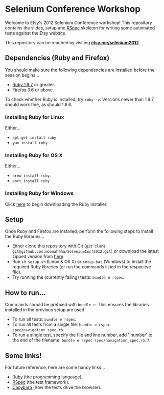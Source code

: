 # Selenium Conference Workshop

Welcome to Etsy's 2012 Selenium Conference workshop! This repository contains the slides, setup and
[RSpec](http://rspec.info/documentation/) skeleton for writing some automated tests against the Etsy website.

This repository can be reached by visiting **[etsy.me/selenium2012](http://etsy.me/selenium2012)**.

## Dependencies (Ruby and Firefox)

You should make sure the following dependencies are installed before the session begins...

* [Ruby 1.8.7](http://www.ruby-lang.org/en/downloads/) or greater.
* [Firefox](http://www.mozilla.org/en-US/firefox/new/) 3.6 or above.

To check whether Ruby is installed, try `ruby -v`. Versions newer than 1.8.7 should work fine, as should 1.8.6.

### Installing Ruby for Linux

Either...

* `apt-get install ruby`
* `yum install ruby`.

### Installing Ruby for OS X

Either...

* `brew install ruby`.
* `port install ruby`

### Installing Ruby for Windows

Click [here](http://rubyforge.org/frs/download.php/75851/rubyinstaller-1.8.7-p358.exe) to begin downloading the Ruby installer.

## Setup

Once Ruby and Firefox are installed, perform the following steps to install the Ruby libraries...

* Either clone this repository with [Git](http://git-scm.com/download) (`git clone git@github.com:moowahaha/SeleniumConf2012.git`)
  or download the latest zipped version from [here](https://github.com/moowahaha/SeleniumConf2012/zipball/master).
* Run `sh setup.sh` (Linux & OS X) or `setup.bat` (Windows) to install the required Ruby libraries (or run the commands listed in the respecitve file).
* Try running the (currently failing) tests: `bundle e rspec`.

## How to run...

Commands should be prefixed with `bundle e`. This ensures the libraries installed in the previous setup are used.

* To run all tests: `bundle e rspec`.
* To run all tests from a single file: `bundle e rspec spec/navigation_spec.rb`.
* To run a single test, specify the file and line number, add ':number' to the end of the filename: `bundle e rspec spec/navigation_spec.rb:7`.

## Some links!

For future reference, here are some handy links...

* [Ruby](http://www.rubyinside.com/media/poignant-guide.pdf) (the programming language).
* [RSpec](http://rspec.info/documentation/) (the test framework).
* [Capybara](https://github.com/jnicklas/capybara) (how the tests drive the browser).
